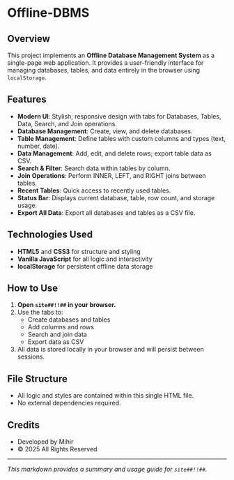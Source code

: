# Offline-DBMS

## Overview
This project implements an **Offline Database Management System** as a single-page web application. It provides a user-friendly interface for managing databases, tables, and data entirely in the browser using `localStorage`.

## Features
- **Modern UI**: Stylish, responsive design with tabs for Databases, Tables, Data, Search, and Join operations.
- **Database Management**: Create, view, and delete databases.
- **Table Management**: Define tables with custom columns and types (text, number, date).
- **Data Management**: Add, edit, and delete rows; export table data as CSV.
- **Search & Filter**: Search data within tables by column.
- **Join Operations**: Perform INNER, LEFT, and RIGHT joins between tables.
- **Recent Tables**: Quick access to recently used tables.
- **Status Bar**: Displays current database, table, row count, and storage usage.
- **Export All Data**: Export all databases and tables as a CSV file.

## Technologies Used
- **HTML5** and **CSS3** for structure and styling
- **Vanilla JavaScript** for all logic and interactivity
- **localStorage** for persistent offline data storage

## How to Use
1. **Open `site##!!##` in your browser.**
2. Use the tabs to:
   - Create databases and tables
   - Add columns and rows
   - Search and join data
   - Export data as CSV
3. All data is stored locally in your browser and will persist between sessions.

## File Structure
- All logic and styles are contained within this single HTML file.
- No external dependencies required.

## Credits
- Developed by Mihir
- © 2025 All Rights Reserved

---

*This markdown provides a summary and usage guide for `site##!!##`.*
